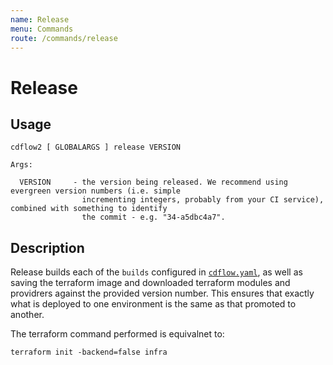 ```yaml
---
name: Release
menu: Commands
route: /commands/release
---
```


# Release

## Usage

```
cdflow2 [ GLOBALARGS ] release VERSION

Args:

  VERSION     - the version being released. We recommend using evergreen version numbers (i.e. simple
                incrementing integers, probably from your CI service), combined with something to identify 
                the commit - e.g. "34-a5dbc4a7".
```

## Description

Release builds each of the `builds` configured in [`cdflow.yaml`](cdflow-yaml-reference#builds-optional),
as well as saving the terraform image and downloaded terraform modules and providrers against the provided
version number. This ensures that exactly what is deployed to one environment is the same as that promoted
to another.

The terraform command performed is equivalnet to:

```shell
terraform init -backend=false infra
```